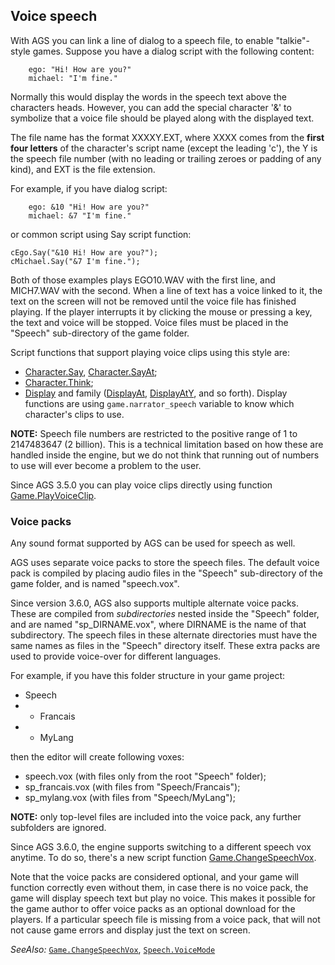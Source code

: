 ## Voice speech

With AGS you can link a line of dialog to a speech file, to enable
"talkie"- style games. Suppose you have a dialog script with the
following content:

```agsdialog
    ego: "Hi! How are you?"
    michael: "I'm fine."
```

Normally this would display the words in the speech text above the
characters heads. However, you can add the special character '&' to
symbolize that a voice file should be played along with the displayed text.

The file name has the format XXXXY.EXT, where XXXX comes from the **first
four letters** of the character's script name (except the leading 'c'),
the Y is the speech file number (with no leading or trailing zeroes or
padding of any kind), and EXT is the file extension.

For example, if you have dialog script:

```agsdialog
    ego: &10 "Hi! How are you?"
    michael: &7 "I'm fine."
```

or common script using Say script function:

```ags
cEgo.Say("&10 Hi! How are you?");
cMichael.Say("&7 I'm fine.");
```

Both of those examples plays EGO10.WAV with the first line, and
MICH7.WAV with the second. When a line of text has a voice linked to it,
the text on the screen will not be removed until the voice file has
finished playing. If the player interrupts it by clicking the mouse or
pressing a key, the text and voice will be stopped. Voice files must be
placed in the "Speech" sub-directory of the game folder.

Script functions that support playing voice clips using this style are:
* [Character.Say](Character#charactersay), [Character.SayAt](Character#charactersayat);
* [Character.Think](Character#characterthink);
* [Display](Globalfunctions_Message#display) and family ([DisplayAt](Globalfunctions_Message#displayat), [DisplayAtY](Globalfunctions_Message#displayaty), and so forth). Display functions are using `game.narrator_speech` variable to know which character's clips to use.

**NOTE:** Speech file numbers are restricted to the positive range of 1 to 2147483647 (2 billion). This is a technical limitation based on how these are handled inside the engine, but we do not think that running out of numbers to use will ever become a problem to the user.

Since AGS 3.5.0 you can play voice clips directly using function [Game.PlayVoiceClip](Game#gameplayvoiceclip).

### Voice packs

Any sound format supported by AGS can be used for speech as well.

AGS uses separate voice packs to store the speech files. The default voice pack is compiled by placing audio files in the "Speech" sub-directory of the game folder, and is named "speech.vox".

Since version 3.6.0, AGS also supports multiple alternate voice packs. These are compiled from *subdirectories* nested inside the "Speech" folder, and are named "sp_DIRNAME.vox", where DIRNAME is the name of that subdirectory.
The speech files in these alternate directories must have the same names as files in the "Speech" directory itself. These extra packs are used to provide voice-over for different languages.

For example, if you have this folder structure in your game project:

* Speech
* * Francais
* * MyLang

then the editor will create following voxes:
* speech.vox (with files only from the root "Speech" folder);
* sp_francais.vox (with files from "Speech/Francais");
* sp_mylang.vox (with files from "Speech/MyLang");

**NOTE:** only top-level files are included into the voice pack, any further subfolders are ignored.

Since AGS 3.6.0, the engine supports switching to a different speech vox anytime. To do so, there's a new script function [Game.ChangeSpeechVox](Game#gamechangespeechvox).

Note that the voice packs are considered optional, and your game will function correctly even without them, in case there is no voice pack, the game will display speech text but play no voice. This makes it possible for the game author to offer voice packs as an optional download for the players.
If a particular speech file is missing from a voice pack, that will not not cause game errors and display just the text on screen.

*SeeAlso:* [`Game.ChangeSpeechVox`](Game#gamechangespeechvox),
[`Speech.VoiceMode`](Speech#speechvoicemode)
